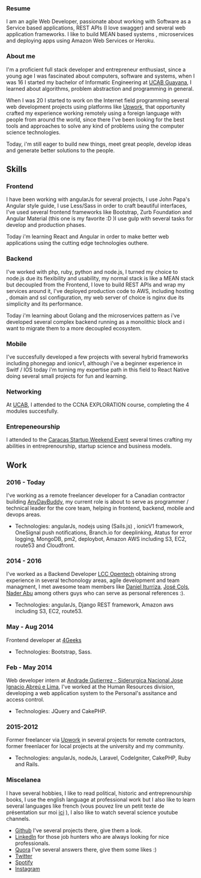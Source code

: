 
### Resume

I am an agile Web Developer, passionate about working with Software as a Service based applications, REST APIs (I love swagger) and several web application frameworks. I like to build MEAN based systems , microservices and deploying apps using Amazon Web Services or Heroku.


### About me

I'm a proficient full stack developer and entrepreneur enthusiast, since a young age I was fascinated about computers, software and systems, when I was 16 I started my bachelor of Informatic Engineering at [UCAB Guayana](http://guayanaweb.ucab.edu.ve/), I learned about algorithms, problem abstraction and programming in general.

When I was 20 I started to work on the Internet field programming several web development projects using platforms like [Upwork](https://www.upwork.com/freelancers/~01ba4f039661b19550), that opportunity crafted my experience working remotely using a foreign language with people from around the world, since there I've been looking for the best tools and approaches to solve any kind of problems using the computer science technologies. 

Today, i'm still eager to build new things, meet great people, develop ideas and generate better solutions to the people. 


## Skills 


### Frontend

I have been working with angularJs for several projects, I use John Papa's Angular style guide, I use Less/Sass in order to craft beautiful interfaces,  I've used several frontend frameworks like Bootstrap, Zurb Foundation and Angular Material (this one is my favorite :D )I use gulp with several tasks for develop and production phases.

Today i'm learning React and Angular in order to make better web applications using the cutting edge technologies outhere.

### Backend

I've worked with php, ruby, python and node.js, I turned my choice to node.js due its flexibility and usability, my normal stack is like a MEAN stack but decoupled from the Frontend, I love to build REST APIs and wrap my services around it, I've deployed production code to AWS, including hosting , domain and ssl configuration,  my web server of choice is nginx due its simplicity and its performance. 

Today i'm learning about Golang and the microservices pattern as i've developed several complex backend running as a monolithic block and i want to migrate them to a more decoupled ecosystem.

### Mobile

I've succesfully developed a few projects with several hybrid frameworks including phonegap and ionicv1, although i've a beginner experience in Switf / IOS today i'm turning my expertise path in this field to React Native doing several small projects for fun and learning.

### Networking

At  [UCAB](http://guayanaweb.ucab.edu.ve/descripcion-de-la-academia.html), I attended to the CCNA EXPLORATION course, completing the 4 modules succesfully.

### Entrepeneourship

I attended to the [Caracas Startup Weekend Event](http://www.up.co/communities/venezuela/caracas/?lang=es) several times crafting my abilities in entreprenourship, startup science and business models.



## Work

### 2016 - Today

I've working as a remote freelancer developer for a Canadian contractor building [AnyDayBuddy](https://staging.anydaybuddy.com/), my current role is about to serve as programmer / technical leader for the core team, helping in frontend, backend, mobile and devops areas.

* Technologies: angularJs, nodejs using (Sails.js) , ionicV1 framework, OneSignal push notifications, Branch.io for deeplinking, Atatus for error logging,  MongoDB, pm2, deploybot, Amazon AWS including S3, EC2, route53 and Cloudfront. 

### 2014 - 2016

I've worked as a Backend Developer [LCC Opentech](http://lccopen.tech/) obtaining strong experience in several techonology areas, agile development and team managment, I met awesome team members like [Daniel Iturriza](https://github.com/diturriza), [José Cols](https://github.com/josecols), [Nader Abu](https://github.com/naderst)
among others guys who can serve as personal references  :).

* Technologies: angularJs, Django REST framework, Amazon aws including    S3, EC2, route53. 

### May - Aug 2014
Frontend developer at [4Geeks](https://www.4geeks.co/es/inicio/)
* Technologies: Bootstrap, Sass.


### Feb - May 2014
Web developer intern at [Andrade Gutierrez - Siderurgica Nacional Jose Ignacio Abreú e Lima](), I've worked at the Human Resources division, developing a web application system to the Personal's assitance and access control.

* Technologies: JQuery and CakePHP. 

### 2015-2012

Former freelancer via [Upwork](https://www.upwork.com/freelancers/~01ba4f039661b19550) in several projects for remote contractors, former freenlacer for local projects at the university and my community.
* Technologies: angularJs, nodeJs, Laravel, CodeIgniter, CakePHP, Ruby and Rails.

### Miscelanea

 I have several hobbies, I like to read political, historic and entreprenourship books, I use the english language at professional work but I also like to learn several languages like french (vous pouvez lire un petit texte de présentation sur moi [ici]( https://docs.google.com/document/d/1FUxbFNQj1PqXJ48bnaP9ASxDSl4DKmcNCzL1WP7hcGA/edit?usp=sharing) ), I also like to watch several science youtube channels.





 * [Github](https://github.com/ronsuez) I've several projects there, give them a look.
 * [LinkedIn](https://www.linkedin.com/in/ronaldsuez/) for those job hunters who are always looking for nice professionals.
 * [Quora](https://www.quora.com/profile/Ronald-Suez) I've several answers there, give them some likes :)
 * [Twitter](https://twitter.com/Ronsuez)
 * [Spotify](https://open.spotify.com/user/rsuez93)
 * [Instagram](https://www.instagram.com/ronsuez/)